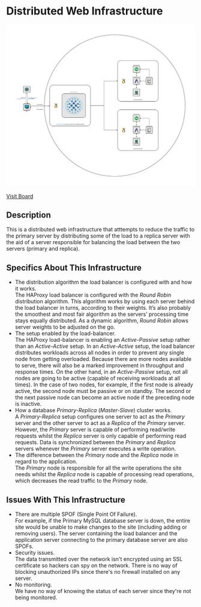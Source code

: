 # Distributed Web Infrastructure

![Image of a distributed web infrastructure](1-distributed_web_infrastructure.png)

[Visit Board](https://drive.google.com/file/d/1Cwfw1yzEkfsCvK0-eC4vyk5QPvi1vX9I/view?usp=sharing)

## Description

This is a distributed web infrastructure that atttempts to reduce the traffic to the primary server by distributing some of the load to a replica server with the aid of a server responsible for balancing the load between the two servers (primary and replica).

## Specifics About This Infrastructure

+ The distribution algorithm the load balancer is configured with and how it works.<br/>The HAProxy load balancer is configured with the *Round Robin* distribution algorithm. This algorithm works by using each server behind the load balancer in turns, according to their weights. It’s also probably the smoothest and most fair algorithm as the servers’ processing time stays equally distributed. As a dynamic algorithm, *Round Robin* allows server weights to be adjusted on the go.
+ The setup enabled by the load-balancer.<br/>The HAProxy load-balancer is enabling an *Active-Passive* setup rather than an *Active-Active* setup. In an *Active-Active* setup, the load balancer distributes workloads across all nodes in order to prevent any single node from getting overloaded. Because there are more nodes available to serve, there will also be a marked improvement in throughput and response times. On the other hand, in an *Active-Passive* setup, not all nodes are going to be active (capable of receiving workloads at all times). In the case of two nodes, for example, if the first node is already active, the second node must be passive or on standby. The second or the next passive node can become an active node if the preceding node is inactive.
+ How a database *Primary-Replica* (*Master-Slave*) cluster works.<br/>A *Primary-Replica* setup configures one server to act as the *Primary* server and the other server to act as a *Replica* of the *Primary* server. However, the *Primary* server is capable of performing read/write requests whilst the *Replica* server is only capable of performing read requests. Data is synchronized between the *Primary* and *Replica* servers whenever the *Primary* server executes a write operation.
+ The difference between the *Primary* node and the *Replica* node in regard to the application.<br/>The *Primary* node is responsible for all the write operations the site needs whilst the *Replica* node is capable of processing read operations, which decreases the read traffic to the *Primary* node.

## Issues With This Infrastructure

+ There are multiple SPOF (Single Point Of Failure).<br/>For example, if the Primary MySQL database server is down, the entire site would be unable to make changes to the site (including adding or removing users). The server containing the load balancer and the application server connecting to the primary database server are also SPOFs.
+ Security issues.<br/>The data transmitted over the network isn't encrypted using an SSL certificate so hackers can spy on the network. There is no way of blocking unauthorized IPs since there's no firewall installed on any server.
+ No monitoring.<br/>We have no way of knowing the status of each server since they're not being monitored.
